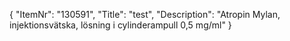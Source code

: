 {
  "ItemNr": "130591",
  "Title": "test",
  "Description": "Atropin Mylan, injektionsvätska, lösning i cylinderampull 0,5 mg/ml"
}